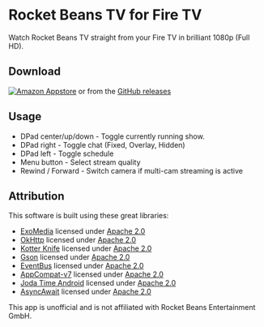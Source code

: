 # Rocket Beans TV for Fire TV

Watch Rocket Beans TV straight from your Fire TV in brilliant 1080p (Full HD).

## Download
[![Amazon Appstore](https://images-na.ssl-images-amazon.com/images/G/01/mobile-apps/devportal2/res/images/amazon-underground-app-us-white.png)][Amazon Appstore]
or from the [GitHub releases][GitHub Releases]

## Usage
 - DPad center/up/down - Toggle currently running show.
 - DPad right - Toggle chat (Fixed, Overlay, Hidden)
 - DPad left - Toggle schedule
 - Menu button - Select stream quality
 - Rewind / Forward - Switch camera if multi-cam streaming is active

## Attribution
This software is built using these great libraries:

* [ExoMedia][ExoMedia] licensed under [Apache 2.0][Apache 2.0]
* [OkHttp][OkHttp] licensed under [Apache 2.0][Apache 2.0]
* [Kotter Knife][Kotter Knife] licensed under [Apache 2.0][Apache 2.0]
* [Gson][Gson] licensed under [Apache 2.0][Apache 2.0]
* [EventBus][EventBus] licensed under [Apache 2.0][Apache 2.0]
* [AppCompat-v7][AppCompat-v7] licensed under [Apache 2.0][Apache 2.0]
* [Joda Time Android][Joda Time Android] licensed under [Apache 2.0][Apache 2.0]
* [AsyncAwait][AsyncAwait] licensed under [Apache 2.0][Apache 2.0]

This app is unofficial and is not affiliated with Rocket Beans Entertainment GmbH.

[Amazon Appstore]: https://www.amazon.de/dp/B018429HN6
[GitHub Releases]: https://github.com/EZTEQ/rbtv-firetv/releases
[ExoMedia]: https://github.com/brianwernick/ExoMedia
[OkHttp]: https://github.com/square/okhttp
[Kotter Knife]: https://github.com/JakeWharton/kotterknife
[Gson]: https://github.com/google/gson
[EventBus]: https://github.com/greenrobot/EventBus
[AppCompat-v7]: https://developer.android.com/topic/libraries/support-library/features.html#v7-appcompat
[Joda Time Android]: https://github.com/dlew/joda-time-android
[AsyncAwait]: https://github.com/metalabdesign/AsyncAwait
[Apache 2.0]: https://www.apache.org/licenses/LICENSE-2.0

